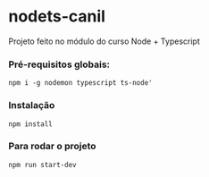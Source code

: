 # nodets-canil
Projeto feito no módulo do curso Node + Typescript

### Pré-requisitos globais:
`npm i -g nodemon typescript ts-node'`

### Instalação
`npm install`

### Para rodar o projeto
`npm run start-dev`